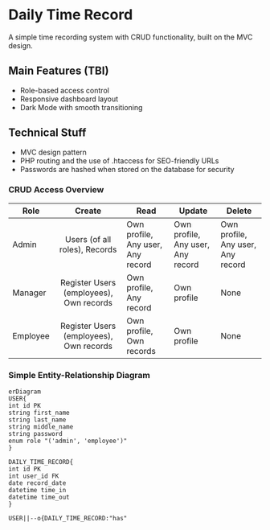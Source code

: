 # Daily Time Record
A simple time recording system with CRUD functionality, built on the MVC design.
## Main Features (TBI)
- Role-based access control
- Responsive dashboard layout
- Dark Mode with smooth transitioning
## Technical Stuff
- MVC design pattern
- PHP routing and the use of .htaccess for SEO-friendly URLs
- Passwords are hashed when stored on the database for security
### CRUD Access Overview
| Role     |                   Create                    | Read                              | Update                            | Delete                            |
| -------- | :-----------------------------------------: | --------------------------------- | --------------------------------- | --------------------------------- |
| Admin    |        Users (of all roles), Records        | Own profile, Any user, Any record | Own profile, Any user, Any record | Own profile, Any user, Any record |
| Manager  | Register Users (employees), Own records | Own profile, Any record           | Own profile                       | None                              |
| Employee |        Register Users (employees), Own records        | Own profile, Own records          | Own profile                       | None                              |
### Simple Entity-Relationship Diagram
```mermaid
erDiagram
USER{
int id PK
string first_name
string last_name
string middle_name
string password
enum role "('admin', 'employee')"
}

DAILY_TIME_RECORD{
int id PK
int user_id FK
date record_date
datetime time_in
datetime time_out
}

USER||--o{DAILY_TIME_RECORD:"has"
```